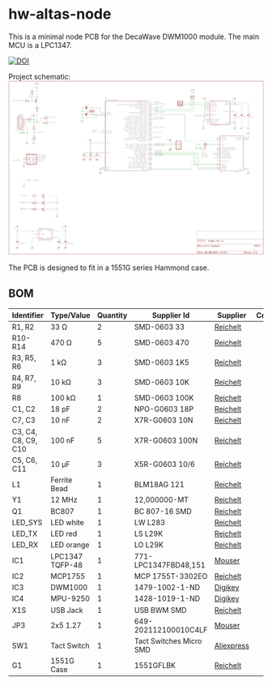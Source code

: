 hw-altas-node
================

This is a minimal node PCB for the DecaWave DWM1000 module.
The main MCU is a LPC1347.

[![DOI](https://zenodo.org/badge/20743/tudo-cni-atlas/hw-atlas.svg)](https://zenodo.org/badge/latestdoi/20743/tudo-cni-atlas/hw-atlas)

Project schematic:
![Top](docu/schematic.png "Top")

The PCB is designed to fit in a 1551G series Hammond case.

## BOM
| Identifier | Type/Value | Quantity | Supplier Id | Supplier | Comment |
| ---        | ---        | ---      | ---         | ---      | ---     |
| R1, R2 | 33 Ω | 2 | SMD-0603 33  | [Reichelt][reichelt] |
| R10-R14 | 470 Ω | 5 | SMD-0603 470 | [Reichelt][reichelt] |
| R3, R5, R6 | 1 kΩ | 3 | SMD-0603 1K5 | [Reichelt][reichelt] |
| R4, R7, R9 | 10 kΩ | 3 | SMD-0603 10K | [Reichelt][reichelt] |
| R8 | 100 kΩ | 1 | SMD-0603 100K | [Reichelt][reichelt] |
| C1, C2 | 18 pF | 2 | NPO-G0603 18P | [Reichelt][reichelt] |
| C7, C3 | 10 nF | 2 | X7R-G0603 10N | [Reichelt][reichelt] |
| C3, C4, C8, C9, C10 | 100 nF | 5 | X7R-G0603 100N | [Reichelt][reichelt] |
| C5, C6, C11 | 10 µF | 3 | X5R-G0603 10/6 | [Reichelt][reichelt] |
| L1 | Ferrite Bead | 1 | BLM18AG 121 | [Reichelt][reichelt] |
| Y1 | 12 MHz | 1 | 12,000000-MT | [Reichelt][reichelt] |
| Q1 | BC807 | 1 | BC 807-16 SMD | [Reichelt][reichelt] |
| LED_SYS | LED white | 1 | LW L283 | [Reichelt][reichelt] |
| LED_TX | LED red | 1 | LS L29K | [Reichelt][reichelt] |
| LED_RX | LED orange | 1 | LO L29K | [Reichelt][reichelt] |
| IC1 | LPC1347 TQFP-48 | 1 | 771-LPC1347FBD48,151 | [Mouser][mouser] |
| IC2 | MCP1755 | 1 | MCP 1755T-3302EO | [Reichelt][reichelt] |
| IC3 | DWM1000 | 1 | 1479-1002-1-ND | [Digikey][digikey] |
| IC4 | MPU-9250 | 1 | 1428-1019-1-ND | [Digikey][digikey] |
| X1S | USB Jack | 1 | USB BWM SMD | [Reichelt][reichelt] |
| JP3 | 2x5 1.27 | 1 | 649-202112100010C4LF | [Mouser][mouser] |
| SW1 | Tact Switch | 1 | Tact Switches Micro SMD | [Aliexpress][aliexpress] |
| G1 | 1551G Case | 1 | 1551GFLBK | [Reichelt][reichelt] |


[reichelt]: http://www.reichelt.de
[mouser]: http://mouser.com
[aliexpress]: http://www.aliexpress.com
[digikey]: http://www.digikey.de
